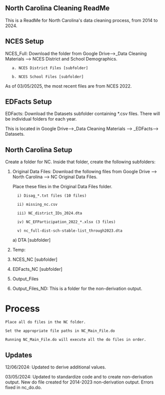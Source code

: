 ## North Carolina Cleaning ReadMe
This is a ReadMe for North Carolina's data cleaning process, from 2014 to 2024.

## NCES Setup

NCES_Full: Download the folder from Google Drive-->_Data Cleaning Materials --> NCES District and School Demographics.
    
       a. NCES District Files [subfolder] 

       b. NCES School Files [subfolder]

As of 03/05/2025, the most recent files are from NCES 2022. 

## EDFacts Setup
EDFacts: Download the Datasets subfolder containing *.csv files. There will be individual folders for each year. 

This is located in Google Drive-->_Data Cleaning Materials --> _EDFacts--> Datasets.

## North Carolina Setup
Create a folder for NC. Inside that folder, create the following subfolders:

1. Original Data Files: Download the following files from Google Drive --> North Carolina --> NC Original Data Files.

   Place these files in the Original Data Files folder. 

         i) Disag_*.txt files (10 files)
   
         ii) missing_nc.csv
   
         iii) NC_district_IDs_2024.dta
   
         iv) NC_EFParticipation_2022_*.xlsx (3 files)
   
         v) nc_full-dist-sch-stable-list_through2023.dta
   
   a) DTA [subfolder]
             
2. Temp:  
         
3. NCES_NC [subfolder]
      
4. EDFacts_NC [subfolder]
      
5. Output_Files
      
6. Output_Files_ND: This is a folder for the non-derivation output.

# Process
    Place all do files in the NC folder.
        
    Set the appropriate file paths in NC_Main_File.do
        
    Running NC_Main_File.do will execute all the do files in order.
    
## Updates
12/06/2024: Updated to derive additional values.

03/05/2024: Updated to standardize code and to create non-derivation output. New do file created for 2014-2023 non-derivation output. Errors fixed in nc_do.do.
